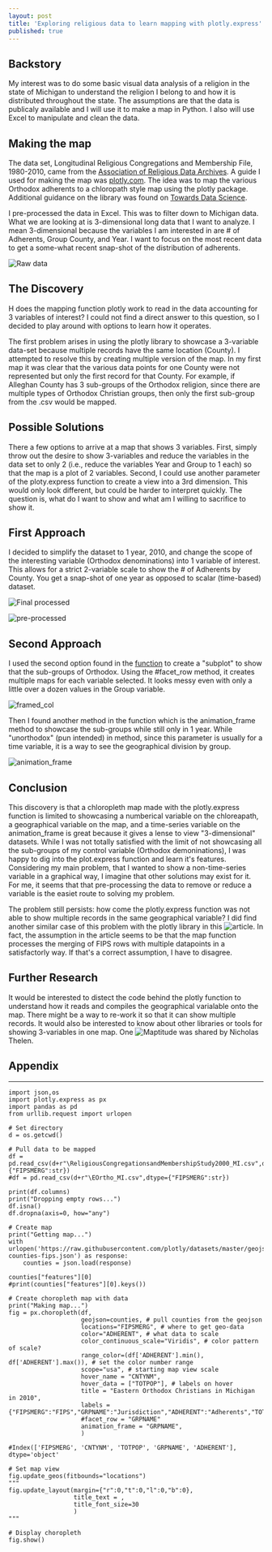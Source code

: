 ```yaml
---
layout: post
title: 'Exploring religious data to learn mapping with plotly.express'
published: true
---
```


## Backstory ##
My interest was to do some basic visual data analysis of a religion in the state of Michigan to understand the religion I belong to and how it is distributed throughout the state. The assumptions are that the data is publicaly available and I will use it to make a map in Python. I also will use Excel to manipulate and clean the data.

## Making the map ##
The data set, Longitudinal Religious Congregations and Membership File, 1980-2010, came from the [Association of Religious Data Archives](https://www.thearda.com/Archive/Files/Downloads/RCMSMGCY_DL2.asp). A guide I used for making the map was [plotly.com](https://plotly.com/python/choropleth-maps/). The idea was to map the various Orthodox adherents to a chloropath style map using the plotly package. Additional guidance on the library was found on [Towards Data Science](https://towardsdatascience.com/choropleth-maps-101-using-plotly-5daf85e7275d).

I pre-processed the data in Excel. This was to filter down to Michigan data. What we are looking at is 3-dimensional long data that I want to analyze. I mean 3-dimensional because the variables I am interested in are # of Adherents, Group County, and Year. I want to focus on the most recent data to get a some-what recent snap-shot of the distribution of adherents.

![Raw data](/images/preprocess.PNG)

## The Discovery ##
H does the mapping function plotly work to read in the data accounting for 3 variables of interest? I could not find a direct answer to this question, so I decided to play around with options to learn how it operates.

The first problem arises in using the plotly library to showcase a 3-variable data-set because multiple records have the same location (County). I attempted to resolve this by creating multiple version of the map. In my first map it was clear that the various data points for one County were not represented but only the first record for that County. For example, if Alleghan County has 3 sub-groups of the Orthodox religion, since there are multiple types of Orthodox Christian groups, then only the first sub-group from the .csv would be mapped.

## Possible Solutions ##
There a few options to arrive at a map that shows 3 variables. First, simply throw out the desire to show 3-variables and reduce the variables in the data set to only 2 (i.e., reduce the variables Year and Group to 1 each) so that the map is a plot of 2 variables. Second, I could use another parameter of the ploty.express function to create a view into a 3rd dimension. This would only look different, but could be harder to interpret quickly. The question is, what do I want to show and what am I willing to sacrifice to show it.

## First Approach ##
I decided to simplify the dataset to 1 year, 2010, and change the scope of the interesting variable (Orthodox denominations) into 1 variable of interest. This allows for a strict 2-variable scale to show the # of Adherents by County. You get a snap-shot of one year as opposed to scalar (time-based) dataset.

![Final processed](/images/csv.PNG)

![pre-processed](/images/EO_2010.png)


## Second Approach ##
I used the second option found in the [function](https://plotly.com/python-api-reference/generated/plotly.express.choropleth) to create a "subplot" to show that the sub-groups of Orthodox. Using the #facet_row method, it creates multiple maps for each variable selected. It looks messy even with only a little over a dozen values in the Group variable.

![framed_col](/images/facet_row.png)

Then I found another method in the function which is the animation_frame method to showcase the sub-groups while still only in 1 year. While "unorthodox" (pun intended) in method, since this parameter is usually for a time variable, it is a way to see the geographical division by group. 

![animation_frame](/images/animation.png)

## Conclusion ##
This discovery is that a chloropleth map made with the plotly.express function is limited to showcasing a numberical variable on the chloreapath, a geographical variable on the map, and a time-series variable on the animation_frame is great because it gives a lense to view "3-dimensional" datasets. While I was not totally satisfied with the limit of not showcasing all the sub-groups of my control variable (Orthodox demoninations), I was happy to dig into the plot.express function and learn it's features. Considering my main problem, that I wanted to show a non-time-series variable in a graphical way, I imagine that other solutions may exist for it. For me, it seems that that pre-processing the data to remove or reduce a variable is the easiet route to solving my problem. 

The problem still persists: how come the plotly.express function was not able to show multiple records in the same geographical variable? I did find another similar case of this problem with the plotly library in this ![article](https://towardsdatascience.com/choropleth-maps-101-using-plotly-5daf85e7275d). In fact, the assumption in the article seems to be that the map function processes the merging of FIPS rows with multiple datapoints in a satisfactorly way. If that's a correct assumption, I have to disagree.

## Further Research ##
It would be interested to distect the code behind the plotly function to understand how it reads and compiles the geographical varialable onto the map. There might be a way to re-work it so that it can show multiple records. It would also be interested to know about other libraries or tools for showing 3-variables in one map. One ![Maptitude](https://www.mapping-tools.com/howto/maptitude/appearance/pie-bar-chart/) was shared by Nicholas Thelen.

## Appendix ##
------
    import json,os
    import plotly.express as px
    import pandas as pd
    from urllib.request import urlopen

    # Set directory
    d = os.getcwd()

    # Pull data to be mapped
    df = pd.read_csv(d+r"\ReligiousCongregationsandMembershipStudy2000_MI.csv",dtype={"FIPSMERG":str})
    #df = pd.read_csv(d+r"\EOrtho_MI.csv",dtype={"FIPSMERG":str})

    print(df.columns)
    print("Dropping empty rows...")
    df.isna()
    df.dropna(axis=0, how="any")

    # Create map
    print("Getting map...")
    with urlopen('https://raw.githubusercontent.com/plotly/datasets/master/geojson-counties-fips.json') as response:
        counties = json.load(response)

    counties["features"][0]
    #print(counties["features"][0].keys())

    # Create choropleth map with data
    print("Making map...")
    fig = px.choropleth(df,
                        geojson=counties, # pull counties from the geojson
                        locations="FIPSMERG", # where to get geo-data
                        color="ADHERENT", # what data to scale
                        color_continuous_scale="Viridis", # color pattern of scale?
                        range_color=(df['ADHERENT'].min(), df['ADHERENT'].max()), # set the color number range
                        scope="usa", # starting map view scale
                        hover_name = "CNTYNM",
                        hover_data = ["TOTPOP"], # labels on hover
                        title = "Eastern Orthodox Christians in Michigan in 2010",
                        labels = {"FIPSMERG":"FIPS","GRPNAME":"Jurisdiction","ADHERENT":"Adherents","TOTPOP":"Population"},
                        #facet_row = "GRPNAME"
                        animation_frame = "GRPNAME",
                        )

    #Index(['FIPSMERG', 'CNTYNM', 'TOTPOP', 'GRPNAME', 'ADHERENT'], dtype='object'

    # Set map view
    fig.update_geos(fitbounds="locations")
    """
    fig.update_layout(margin={"r":0,"t":0,"l":0,"b":0},
                      title_text = ,
                      title_font_size=30
                      )
    """

    # Display choropleth
    fig.show()
